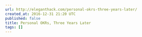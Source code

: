 ```yaml
---
url: http://eleganthack.com/personal-okrs-three-years-later/
created_at: 2016-12-31 21:20 UTC
published: false
title: Personal OKRs, Three Years Later
tags: []
---
```



